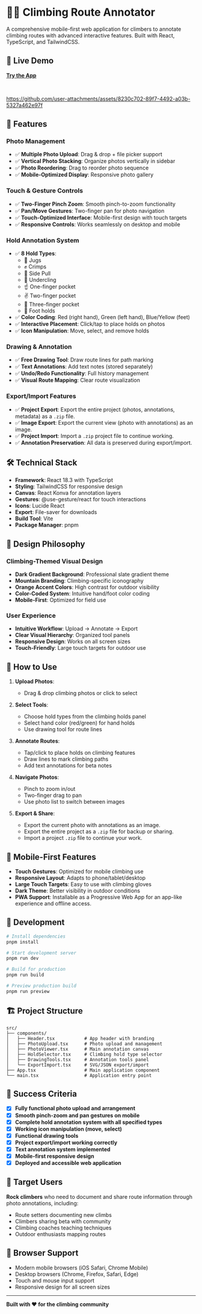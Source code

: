 # 🧗‍♂️ Climbing Route Annotator

A comprehensive mobile-first web application for climbers to annotate climbing routes with advanced interactive features. Built with React, TypeScript, and TailwindCSS.

## 🚀 Live Demo

**[Try the App](https://crag-one.vercel.app/)**

<br/>

https://github.com/user-attachments/assets/8230c702-89f7-4492-a03b-5327a462e97f


## 📱 Features

### Photo Management
- ✅ **Multiple Photo Upload**: Drag & drop + file picker support
- ✅ **Vertical Photo Stacking**: Organize photos vertically in sidebar
- ✅ **Photo Reordering**: Drag to reorder photo sequence
- ✅ **Mobile-Optimized Display**: Responsive photo gallery

### Touch & Gesture Controls
- ✅ **Two-Finger Pinch Zoom**: Smooth pinch-to-zoom functionality
- ✅ **Pan/Move Gestures**: Two-finger pan for photo navigation
- ✅ **Touch-Optimized Interface**: Mobile-first design with touch targets
- ✅ **Responsive Controls**: Works seamlessly on desktop and mobile

### Hold Annotation System
- ✅ **8 Hold Types**: 
  - 🤲 Jugs
  - ✊ Crimps
  - 👋 Side Pull
  - 🙌 Undercling
  - ☝️ One-finger pocket
  - ✌️ Two-finger pocket
  - 🤟 Three-finger pocket
  - 🦶 Foot holds
- ✅ **Color Coding**: Red (right hand), Green (left hand), Blue/Yellow (feet)
- ✅ **Interactive Placement**: Click/tap to place holds on photos
- ✅ **Icon Manipulation**: Move, select, and remove holds

### Drawing & Annotation
- ✅ **Free Drawing Tool**: Draw route lines for path marking
- ✅ **Text Annotations**: Add text notes (stored separately)
- ✅ **Undo/Redo Functionality**: Full history management
- ✅ **Visual Route Mapping**: Clear route visualization

### Export/Import Features
- ✅ **Project Export**: Export the entire project (photos, annotations, metadata) as a `.zip` file.
- ✅ **Image Export**: Export the current view (photo with annotations) as an image.
- ✅ **Project Import**: Import a `.zip` project file to continue working.
- ✅ **Annotation Preservation**: All data is preserved during export/import.

## 🛠️ Technical Stack

- **Framework**: React 18.3 with TypeScript
- **Styling**: TailwindCSS for responsive design
- **Canvas**: React Konva for annotation layers
- **Gestures**: @use-gesture/react for touch interactions
- **Icons**: Lucide React
- **Export**: File-saver for downloads
- **Build Tool**: Vite
- **Package Manager**: pnpm

## 🎨 Design Philosophy

### Climbing-Themed Visual Design
- **Dark Gradient Background**: Professional slate gradient theme
- **Mountain Branding**: Climbing-specific iconography
- **Orange Accent Colors**: High contrast for outdoor visibility
- **Color-Coded System**: Intuitive hand/foot color coding
- **Mobile-First**: Optimized for field use

### User Experience
- **Intuitive Workflow**: Upload → Annotate → Export
- **Clear Visual Hierarchy**: Organized tool panels
- **Responsive Design**: Works on all screen sizes
- **Touch-Friendly**: Large touch targets for outdoor use

## 📖 How to Use

1. **Upload Photos**: 
   - Drag & drop climbing photos or click to select

2. **Select Tools**:
   - Choose hold types from the climbing holds panel
   - Select hand color (red/green) for hand holds
   - Use drawing tool for route lines

3. **Annotate Routes**:
   - Tap/click to place holds on climbing features
   - Draw lines to mark climbing paths
   - Add text annotations for beta notes

4. **Navigate Photos**:
   - Pinch to zoom in/out
   - Two-finger drag to pan
   - Use photo list to switch between images

5. **Export & Share**:
   - Export the current photo with annotations as an image.
   - Export the entire project as a `.zip` file for backup or sharing.
   - Import a project `.zip` file to continue your work.

## 🎯 Mobile-First Features

- **Touch Gestures**: Optimized for mobile climbing use
- **Responsive Layout**: Adapts to phone/tablet/desktop
- **Large Touch Targets**: Easy to use with climbing gloves
- **Dark Theme**: Better visibility in outdoor conditions
- **PWA Support**: Installable as a Progressive Web App for an app-like experience and offline access.

## 🔧 Development

```bash
# Install dependencies
pnpm install

# Start development server
pnpm run dev

# Build for production
pnpm run build

# Preview production build
pnpm run preview
```

## 🏗️ Project Structure

```
src/
├── components/
│   ├── Header.tsx           # App header with branding
│   ├── PhotoUpload.tsx      # Photo upload and management
│   ├── PhotoViewer.tsx      # Main annotation canvas
│   ├── HoldSelector.tsx     # Climbing hold type selector
│   ├── DrawingTools.tsx     # Annotation tools panel
│   └── ExportImport.tsx     # SVG/JSON export/import
├── App.tsx                  # Main application component
└── main.tsx                 # Application entry point
```

## 🎉 Success Criteria

- [x] **Fully functional photo upload and arrangement**
- [x] **Smooth pinch-zoom and pan gestures on mobile**
- [x] **Complete hold annotation system with all specified types**
- [x] **Working icon manipulation (move, select)**
- [x] **Functional drawing tools**
- [x] **Project export/import working correctly**
- [x] **Text annotation system implemented**
- [x] **Mobile-first responsive design**
- [x] **Deployed and accessible web application**

## 🌟 Target Users

**Rock climbers** who need to document and share route information through photo annotations, including:
- Route setters documenting new climbs
- Climbers sharing beta with community
- Climbing coaches teaching techniques
- Outdoor enthusiasts mapping routes

## 📱 Browser Support

- Modern mobile browsers (iOS Safari, Chrome Mobile)
- Desktop browsers (Chrome, Firefox, Safari, Edge)
- Touch and mouse input support
- Responsive design for all screen sizes

---

**Built with ❤️ for the climbing community**
